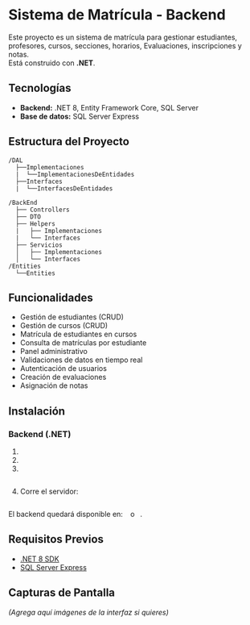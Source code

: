 # Sistema de Matrícula - Backend

Este proyecto es un sistema de matrícula para gestionar estudiantes, profesores, cursos, secciones, horarios, Evaluaciones, inscripciones y notas.  
Está construido con **.NET**.

## Tecnologías

- **Backend:** .NET 8, Entity Framework Core, SQL Server
- **Base de datos:** SQL Server Express

## Estructura del Proyecto

```
/DAL
  ├──Implementaciones
  |  └──ImplementacionesDeEntidades
  ├──Interfaces
  |  └──InterfacesDeEntidades

/BackEnd
  ├── Controllers
  ├── DTO
  ├── Helpers
  |   ├── Implementaciones
  |   └── Interfaces
  ├── Servicios
  │   ├── Implementaciones
  │   └── Interfaces
/Entities
  └──Entities

```

## Funcionalidades

- Gestión de estudiantes (CRUD)
- Gestión de cursos (CRUD)
- Matrícula de estudiantes en cursos
- Consulta de matrículas por estudiante
- Panel administrativo
- Validaciones de datos en tiempo real
- Autenticación de usuarios
- Creación de evaluaciones
- Asignación de notas

## Instalación

### Backend (.NET)

1.  
2. 
3. 

```bash

```

4. Corre el servidor:

```bash

```

El backend quedará disponible en: ` ` o ` `.


## Requisitos Previos

- [.NET 8 SDK](https://dotnet.microsoft.com/en-us/download)
- [SQL Server Express](https://www.microsoft.com/en-us/sql-server/sql-server-downloads)

## Capturas de Pantalla

*(Agrega aquí imágenes de la interfaz si quieres)*


